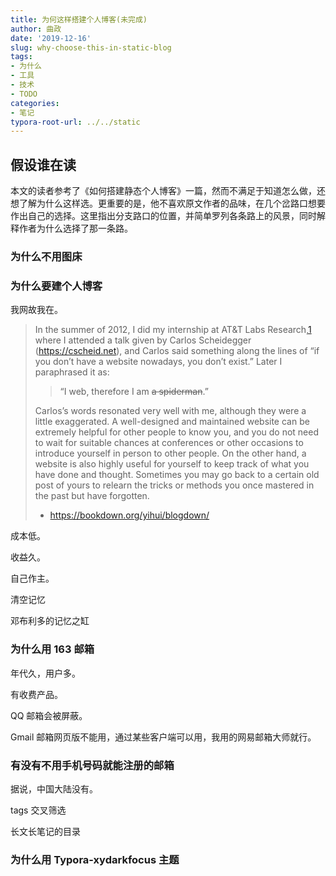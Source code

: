 ```yaml
---
title: 为何这样搭建个人博客(未完成)
author: 曲政
date: '2019-12-16'
slug: why-choose-this-in-static-blog
tags:
- 为什么
- 工具
- 技术
- TODO
categories:
- 笔记
typora-root-url: ../../static
---
```


## 假设谁在读

本文的读者参考了《如何搭建静态个人博客》一篇，然而不满足于知道怎么做，还想了解为什么这样选。更重要的是，他不喜欢原文作者的品味，在几个岔路口想要作出自己的选择。这里指出分支路口的位置，并简单罗列各条路上的风景，同时解释作者为什么选择了那一条路。

### 为什么不用图床

### 为什么要建个人博客

我网故我在。

>   In the summer of 2012, I did my internship at AT&T Labs Research,[1](https://bookdown.org/yihui/blogdown/#fn1) where I attended a talk given by Carlos Scheidegger (https://cscheid.net), and Carlos said something along the lines of “if you don’t have a  website nowadays, you don’t exist.” Later I paraphrased it as:
>
>   >   “I web, therefore I am ~~a spiderman~~.”
>
>   Carlos’s words resonated very well with me, although they were a  little exaggerated. A well-designed and maintained website can be  extremely helpful for other people to know you, and you do not need to  wait for suitable chances at conferences or other occasions to introduce yourself in person to other people. On the other hand, a website is  also highly useful for yourself to keep track of what you have done and  thought. Sometimes you may go back to a certain old post of yours to relearn the tricks or methods you once mastered in the past but have forgotten.
>
>   -   https://bookdown.org/yihui/blogdown/

成本低。

收益久。

自己作主。

清空记忆

邓布利多的记忆之缸

### 为什么用 163 邮箱

年代久，用户多。

有收费产品。

QQ 邮箱会被屏蔽。

Gmail 邮箱网页版不能用，通过某些客户端可以用，我用的网易邮箱大师就行。

### 有没有不用手机号码就能注册的邮箱

据说，中国大陆没有。

tags 交叉筛选

长文长笔记的目录

### 为什么用 Typora-xydarkfocus 主题